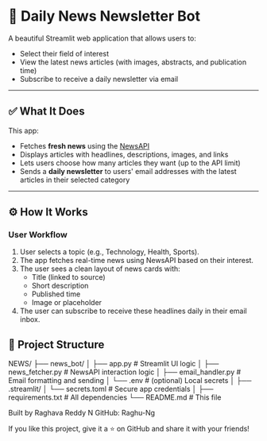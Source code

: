 # 📰 Daily News Newsletter Bot

A beautiful Streamlit web application that allows users to:
- Select their field of interest
- View the latest news articles (with images, abstracts, and publication time)
- Subscribe to receive a daily newsletter via email

---

## ✅ What It Does

This app:
- Fetches **fresh news** using the [NewsAPI](https://newsapi.org/)
- Displays articles with headlines, descriptions, images, and links
- Lets users choose how many articles they want (up to the API limit)
- Sends a **daily newsletter** to users' email addresses with the latest articles in their selected category

---

## ⚙️ How It Works

### User Workflow
1. User selects a topic (e.g., Technology, Health, Sports).
2. The app fetches real-time news using NewsAPI based on their interest.
3. The user sees a clean layout of news cards with:
   - Title (linked to source)
   - Short description
   - Published time
   - Image or placeholder
4. The user can subscribe to receive these headlines daily in their email inbox.


## 📁 Project Structure
NEWS/
├── news_bot/
│ ├── app.py # Streamlit UI logic
│ ├── news_fetcher.py # NewsAPI interaction logic
│ ├── email_handler.py # Email formatting and sending
│ └── .env # (optional) Local secrets
│
├── .streamlit/
│ └── secrets.toml # Secure app credentials
│
├── requirements.txt # All dependencies
└── README.md # This file

 
Built by Raghava Reddy N
GitHub: Raghu-Ng


If you like this project, give it a ⭐ on GitHub and share it with your friends!


